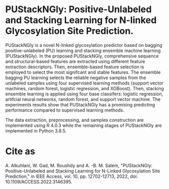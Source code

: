 # PUStackNGly: Positive-Unlabeled and Stacking Learning for N-linked Glycosylation Site Prediction.
PUStackNGly is a novel N-linked glycosylation predictor based on bagging positive-unlabeled (PU) learning and stacking ensemble machine learning (PUStackNGly). In the proposed PUStackNGly, comprehensive sequence and structural-based features are extracted using different feature extraction descriptors. Then, ensemble-based feature selection is employed to select the most signifcant and stable features. The ensemble bagging PU learning selects the reliable negative samples from the unlabeled samples using four supervised learning methods (support vector machines, random forest, logistic regression, and XGBoost). Then, stacking ensemble learning is applied using four base classifers: logistic regression, artifcial neural networks, random forest, and support vector machine. The experiments results show that PUStackNGly has a promising predicting performance compared to supervised learning methods. 

The data extraction, preprocessing, and samples construction are implemented using R 4.0.3 while the remaining stages of PUStackNGly are implemented in Python 3.8.5.
# Cite as
A. Alkuhlani, W. Gad, M. Roushdy and A. -B. M. Salem, "PUStackNGly: Positive-Unlabeled and Stacking Learning for N-Linked Glycosylation Site Prediction," in IEEE Access, vol. 10, pp. 12702-12713, 2022, doi: 10.1109/ACCESS.2022.3146395.
